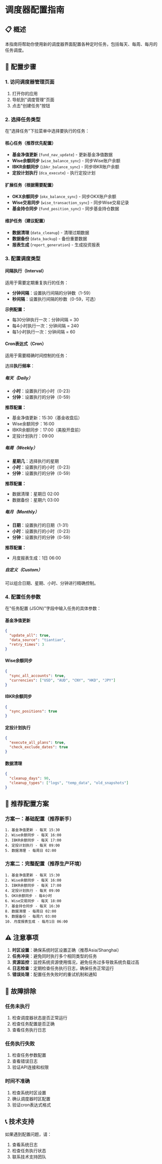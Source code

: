 # 调度器配置指南

## 📋 概述

本指南将帮助你使用新的调度器界面配置各种定时任务，包括每天、每周、每月的任务调度。

## 🎯 配置步骤

### 1. 访问调度器管理页面

1. 打开你的应用
2. 导航到"调度管理"页面
3. 点击"创建任务"按钮

### 2. 选择任务类型

在"选择任务"下拉菜单中选择要执行的任务：

#### 核心任务（推荐优先配置）
- **基金净值更新** (`fund_nav_update`) - 更新基金净值数据
- **Wise余额同步** (`wise_balance_sync`) - 同步Wise账户余额
- **IBKR余额同步** (`ibkr_balance_sync`) - 同步IBKR账户余额
- **定投计划执行** (`dca_execute`) - 执行定投计划

#### 扩展任务（根据需要配置）
- **OKX余额同步** (`okx_balance_sync`) - 同步OKX账户余额
- **Wise交易同步** (`wise_transaction_sync`) - 同步Wise交易记录
- **基金持仓同步** (`fund_position_sync`) - 同步基金持仓数据

#### 维护任务（建议配置）
- **数据清理** (`data_cleanup`) - 清理过期数据
- **数据备份** (`data_backup`) - 备份重要数据
- **报表生成** (`report_generation`) - 生成投资报表

### 3. 配置调度类型

#### 间隔执行（Interval）
适用于需要定期重复执行的任务：

- **分钟间隔**：设置执行间隔的分钟数（1-59）
- **秒间隔**：设置执行间隔的秒数（0-59，可选）

**示例配置：**
- 每30分钟执行一次：分钟间隔 = 30
- 每4小时执行一次：分钟间隔 = 240
- 每1小时执行一次：分钟间隔 = 60

#### Cron表达式（Cron）
适用于需要精确时间控制的任务：

选择**执行频率**：

##### 每天（Daily）
- **小时**：设置执行的小时（0-23）
- **分钟**：设置执行的分钟（0-59）

**推荐配置：**
- 基金净值更新：15:30（基金收盘后）
- Wise余额同步：16:00
- IBKR余额同步：17:00（美股开盘前）
- 定投计划执行：09:00

##### 每周（Weekly）
- **星期几**：选择执行的星期
- **小时**：设置执行的小时（0-23）
- **分钟**：设置执行的分钟（0-59）

**推荐配置：**
- 数据清理：星期日 02:00
- 数据备份：星期六 03:00

##### 每月（Monthly）
- **日期**：设置执行的日期（1-31）
- **小时**：设置执行的小时（0-23）
- **分钟**：设置执行的分钟（0-59）

**推荐配置：**
- 月度报表生成：1日 06:00

##### 自定义（Custom）
可以组合日期、星期、小时、分钟进行精确控制。

### 4. 配置任务参数

在"任务配置 (JSON)"字段中输入任务的具体参数：

#### 基金净值更新
```json
{
  "update_all": true,
  "data_source": "tiantian",
  "retry_times": 3
}
```

#### Wise余额同步
```json
{
  "sync_all_accounts": true,
  "currencies": ["USD", "AUD", "CNY", "HKD", "JPY"]
}
```

#### IBKR余额同步
```json
{
  "sync_positions": true
}
```

#### 定投计划执行
```json
{
  "execute_all_plans": true,
  "check_exclude_dates": true
}
```

#### 数据清理
```json
{
  "cleanup_days": 90,
  "cleanup_types": ["logs", "temp_data", "old_snapshots"]
}
```

## 🚀 推荐配置方案

### 方案一：基础配置（推荐新手）
```
1. 基金净值更新 - 每天 15:30
2. Wise余额同步 - 每天 16:00
3. IBKR余额同步 - 每天 17:00
4. 定投计划执行 - 每天 09:00
5. 数据清理 - 每周日 02:00
```

### 方案二：完整配置（推荐生产环境）
```
1. 基金净值更新 - 每天 15:30
2. Wise余额同步 - 每天 16:00
3. IBKR余额同步 - 每天 17:00
4. 定投计划执行 - 每天 09:00
5. OKX余额同步 - 每4小时
6. Wise交易同步 - 每天 18:00
7. 基金持仓同步 - 每天 16:30
8. 数据清理 - 每周日 02:00
9. 数据备份 - 每周六 03:00
10. 月度报表生成 - 每月1日 06:00
```

## ⚠️ 注意事项

1. **时区设置**：确保系统时区设置正确（推荐Asia/Shanghai）
2. **任务冲突**：避免同时执行多个相同类型的任务
3. **资源监控**：监控系统资源使用情况，避免任务过多导致系统负载过高
4. **日志检查**：定期检查任务执行日志，确保任务正常运行
5. **错误处理**：配置任务失败时的重试机制和通知

## 🔧 故障排除

### 任务未执行
1. 检查调度器状态是否正常运行
2. 检查任务配置是否正确
3. 查看任务执行日志

### 任务执行失败
1. 检查任务参数配置
2. 查看错误日志
3. 验证API连接和权限

### 时间不准确
1. 检查系统时区设置
2. 确认调度器时区配置
3. 验证cron表达式格式

## 📞 技术支持

如果遇到配置问题，请：
1. 查看系统日志
2. 检查任务执行状态
3. 联系技术支持团队 